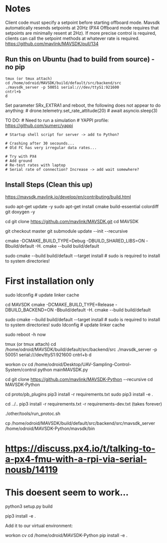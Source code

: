 # Notes

Client code must specify a setpoint before starting offboard mode.
Mavsdk automatically resends setpoints at 20Hz (PX4 Offboard mode requires that setpoints are minimally resent at 2Hz). If more precise control is required, clients can call the setpoint methods at whatever rate is required.
https://github.com/mavlink/MAVSDK/pull/134


## Run this on Ubuntu (had to build from source) - no pip
```
tmux (or tmux attach)
cd /home/odroid/MAVSDK/build/default/src/backend/src
./mavsdk_server -p 50051 serial:///dev/ttyS1:921600
cntrl+b 
d
```

Set parameter SRx_EXTRA1 and reboot, the following does not appear to do anything:
    # drone.telemetry.set_rate_attitude(20)
    # await asyncio.sleep(3)


TO DO:
    # Need to run a simulation 
    # YAPPI profile: https://github.com/sumerc/yappi

    # Startup shell script for server -> add to Python?

    # Crashing after 30 secounds... 
    # Old FC has very irregular data rates... 

    # Try with PX4
    # Add ground 
    # Re-test rates with laptop
    # Serial rate of connection? Increase -> add wait somewhere?



## Install Steps (Clean this up)
https://mavsdk.mavlink.io/develop/en/contributing/build.html

sudo apt-get update -y
sudo apt-get install cmake build-essential colordiff git doxygen -y

cd
git clone https://github.com/mavlink/MAVSDK.git
cd MAVSDK


git checkout master
git submodule update --init --recursive

cmake -DCMAKE_BUILD_TYPE=Debug -DBUILD_SHARED_LIBS=ON -Bbuild/default -H.
cmake --build build/default




sudo cmake --build build/default --target install # sudo is required to install to system directories!

# First installation only
sudo ldconfig  # update linker cache






cd MAVSDK
cmake -DCMAKE_BUILD_TYPE=Release -DBUILD_BACKEND=ON -Bbuild/default -H.
cmake --build build/default



sudo cmake --build build/default --target install # sudo is required to install to system directories!
sudo ldconfig  # update linker cache

sudo reboot -h now 



tmux (or tmux attach)
cd /home/odroid/MAVSDK/build/default/src/backend/src
./mavsdk_server -p 50051 serial:///dev/ttyS1:921600
cntrl+b 
d

workon cv
cd /home/odroid/Desktop/UAV-Sampling-Control-System/control
python mainMAVSDK.py






cd
git clone https://github.com/mavlink/MAVSDK-Python --recursive
cd MAVSDK-Python

cd proto/pb_plugins
pip3 install -r requirements.txt
sudo pip3 install -e .

cd ../..
pip3 install -r requirements.txt -r requirements-dev.txt
(takes forever)

./other/tools/run_protoc.sh


cp /home/odroid/MAVSDK/build/default/src/backend/src/mavsdk_server /home/odroid/MAVSDK-Python/mavsdk/bin


# https://discuss.px4.io/t/talking-to-a-px4-fmu-with-a-rpi-via-serial-nousb/14119
# This doesent seem to work...   
python3 setup.py build

pip3 install -e .


Add it to our virtual environment:

workon cv
cd /home/odroid/MAVSDK-Python
pip install -e .




